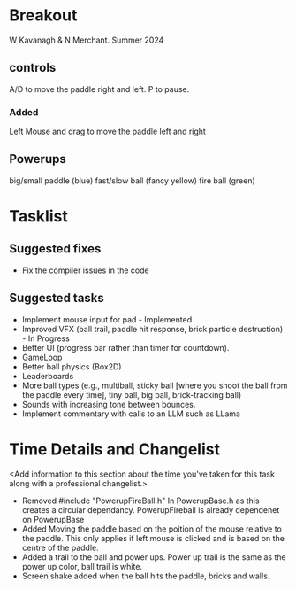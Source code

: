 # Breakout

W Kavanagh & N Merchant. Summer 2024 

## controls

A/D to move the paddle right and left.
P to pause.

### Added
Left Mouse and drag to move the paddle left and right

## Powerups

big/small paddle (blue)
fast/slow ball (fancy yellow)
fire ball (green)

# Tasklist

## Suggested fixes

* Fix the compiler issues in the code

## Suggested tasks

* Implement mouse input for pad - Implemented
* Improved VFX (ball trail, paddle hit response, brick particle destruction) - In Progress
* Better UI (progress bar rather than timer for countdown).
* GameLoop
* Better ball physics (Box2D)
* Leaderboards
* More ball types (e.g., multiball, sticky ball [where you shoot the ball from the paddle every time], tiny ball, big ball, brick-tracking ball)
* Sounds with increasing tone between bounces.
* Implement commentary with calls to an LLM such as LLama

# Time Details and Changelist
<Add information to this section about the time you've taken for this task along with a professional changelist.>
- Removed #include "PowerupFireBall.h" In PowerupBase.h as this creates a circular dependancy. PowerupFireball is already dependenet on PowerupBase
- Added Moving the paddle based on the poition of the mouse relative to the paddle. This only applies if left mouse is clicked and is based on the centre of the paddle.
- Added a trail to the ball and power ups. Power up trail is the same as the power up color, ball trail is white.
- Screen shake added when the ball hits the paddle, bricks and walls.
